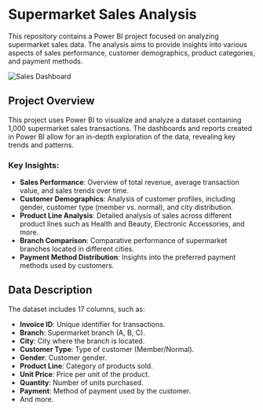 # Supermarket Sales Analysis

This repository contains a Power BI project focused on analyzing supermarket sales data. The analysis aims to provide insights into various aspects of sales performance, customer demographics, product categories, and payment methods.

![Sales Dashboard](https://github.com/MohamedGadia/power-BI-Super-Market_Sales/blob/main/Dshboard.png?raw=true)

## Project Overview

This project uses Power BI to visualize and analyze a dataset containing 1,000 supermarket sales transactions. The dashboards and reports created in Power BI allow for an in-depth exploration of the data, revealing key trends and patterns.

### Key Insights:
- **Sales Performance**: Overview of total revenue, average transaction value, and sales trends over time.
- **Customer Demographics**: Analysis of customer profiles, including gender, customer type (member vs. normal), and city distribution.
- **Product Line Analysis**: Detailed analysis of sales across different product lines such as Health and Beauty, Electronic Accessories, and more.
- **Branch Comparison**: Comparative performance of supermarket branches located in different cities.
- **Payment Method Distribution**: Insights into the preferred payment methods used by customers.

## Data Description
The dataset includes 17 columns, such as:
- **Invoice ID**: Unique identifier for transactions.
- **Branch**: Supermarket branch (A, B, C).
- **City**: City where the branch is located.
- **Customer Type**: Type of customer (Member/Normal).
- **Gender**: Customer gender.
- **Product Line**: Category of products sold.
- **Unit Price**: Price per unit of the product.
- **Quantity**: Number of units purchased.
- **Payment**: Method of payment used by the customer.
- And more.
